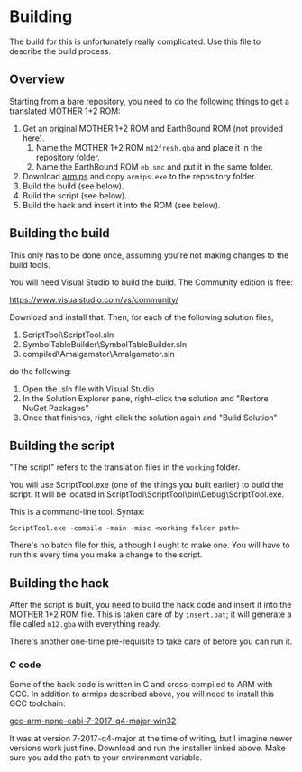 # Building

The build for this is unfortunately really complicated. Use this file to
describe the build process.

## Overview

Starting from a bare repository, you need to do the following things to get
a translated MOTHER 1+2 ROM:

1. Get an original MOTHER 1+2 ROM and EarthBound ROM (not provided here).
    1. Name the MOTHER 1+2 ROM `m12fresh.gba` and place it in the repository
       folder.
    2. Name the EarthBound ROM `eb.smc` and put it in the same folder.
2. Download [armips](https://buildbot.orphis.net/armips/) and copy `armips.exe` to the repository folder.
3. Build the build (see below).
4. Build the script (see below).
5. Build the hack and insert it into the ROM (see below).

## Building the build

This only has to be done once, assuming you're not making changes to the
build tools.

You will need Visual Studio to build the build. The Community edition is free:

https://www.visualstudio.com/vs/community/

Download and install that. Then, for each of the following solution files,

1. ScriptTool\ScriptTool.sln
2. SymbolTableBuilder\SymbolTableBuilder.sln
3. compiled\Amalgamator\Amalgamator.sln

do the following:

1. Open the .sln file with Visual Studio
2. In the Solution Explorer pane, right-click the solution and "Restore
   NuGet Packages"
3. Once that finishes, right-click the solution again and "Build Solution"

## Building the script

"The script" refers to the translation files in the `working` folder.

You will use ScriptTool.exe (one of the things you built earlier) to build the
script. It will be located in ScriptTool\ScriptTool\bin\Debug\ScriptTool.exe.

This is a command-line tool. Syntax:

`ScriptTool.exe -compile -main -misc <working folder path>`

There's no batch file for this, although I ought to make one. You will have to
run this every time you make a change to the script.

## Building the hack

After the script is built, you need to build the hack code and insert it into
the MOTHER 1+2 ROM file. This is taken care of by `insert.bat`; it will generate a file called `m12.gba` with everything ready.

There's another one-time pre-requisite to take care of before you can run it.

### C code

Some of the hack code is written in C and cross-compiled to ARM with GCC.
In addition to armips described above, you will need to install this
GCC toolchain:

[gcc-arm-none-eabi-7-2017-q4-major-win32](https://developer.arm.com/open-source/gnu-toolchain/gnu-rm/downloads)

It was at version 7-2017-q4-major at the time of writing, but I imagine newer
versions work just fine. Download and run the installer linked above. Make sure
you add the path to your environment variable.